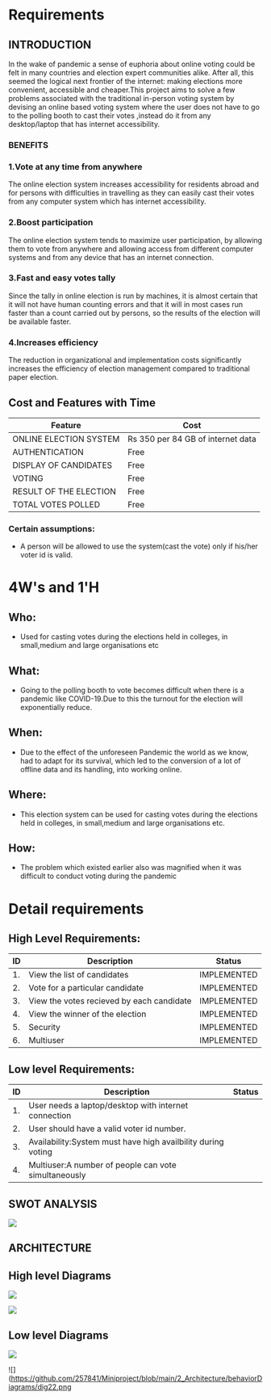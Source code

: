 # Requirements

## INTRODUCTION
 In the wake of pandemic  a sense of euphoria about online voting could be felt in many countries and election expert communities alike. After all, this seemed the logical next frontier of the internet: making elections more convenient, accessible and cheaper.This project aims to solve a few problems associated with the  traditional in-person voting system by devising an online based voting system where the user does not have to go to the polling booth to cast their votes ,instead do it from any desktop/laptop that has internet accessibility.


### BENEFITS

### 1.Vote at any time from anywhere
The online election system increases accessibility for residents abroad and for persons with difficulties in travelling as they can easily cast their votes from any computer system which has internet accessibility.

### 2.Boost participation
The online election system tends to maximize user participation, by allowing them to vote from anywhere and allowing access from different computer systems and from any device that has an internet connection.

### 3.Fast and easy votes tally
Since the tally in online election is run by machines, it is almost certain that it will not have human counting errors and that it will in most cases run faster than a count carried out by persons, so the results of the election will be available faster.

### 4.Increases efficiency
The reduction in organizational and implementation costs significantly increases the efficiency of election management compared to traditional paper election.



## Cost and Features with Time 
 | Feature | Cost |
| ----- | ----- |
| ONLINE ELECTION SYSTEM|Rs 350 per 84 GB of internet data|
| AUTHENTICATION|Free|
| DISPLAY OF CANDIDATES|Free|
| VOTING|Free|
| RESULT OF THE ELECTION|Free|
| TOTAL VOTES POLLED|Free|


### Certain assumptions:
* A person will be allowed to use the system(cast the vote) only if his/her voter id is valid.


# 4W&#39;s and 1&#39;H

## Who:
* Used for casting votes during the elections held in colleges, in small,medium and large organisations etc

## What:
* Going to the polling booth to vote  becomes difficult when there is a pandemic like COVID-19.Due to this the turnout for the election will exponentially reduce.

## When:
* Due to the effect of the unforeseen Pandemic the world as we know, had to adapt for its survival, which led to the conversion of a lot of offline data and its handling, into working online.

## Where:
* This election system can be used for casting votes during the elections held in colleges, in small,medium and large organisations etc.

## How:
* The problem which existed earlier also was magnified  when it was difficult to conduct voting during the pandemic

# Detail requirements
## High Level Requirements: 

| ID | Description  | Status | 
| ----- | -----  | ---------|
|1. | View the list of candidates  | IMPLEMENTED | 
|2. | Vote for a particular candidate| IMPLEMENTED|
|3. | View the votes recieved by each candidate  | IMPLEMENTED |
|4. | View the winner of the election  |IMPLEMENTED |
|5. | Security  |IMPLEMENTED |
|6. | Multiuser  |IMPLEMENTED |

##  Low level Requirements:
| ID | Description  | Status | 
| ----- | -----  | ---------|
|1. | User needs a laptop/desktop with internet connection  |   
|2. | User should have a valid voter id number.                                           | 
|3. |  Availability:System must have high availbility during voting                                                |  
|4. |   Multiuser:A number of people can vote simultaneously                                                    |


## SWOT ANALYSIS
![](https://github.com/257841/Miniproject/blob/main/1_Requirements/SWOT.png)

## ARCHITECTURE

## High level Diagrams
![](https://github.com/257841/Miniproject/blob/main/2_Architecture/structureDiagrams/ONLINE.png)

![](https://github.com/257841/Miniproject/blob/main/2_Architecture/structureDiagrams/STRUCT2.png)


## Low level Diagrams
![](https://github.com/257841/Miniproject/blob/main/2_Architecture/behaviorDiagrams/MODEL.png)

![](https://github.com/257841/Miniproject/blob/main/2_Architecture/behaviorDiagrams/dig22.png



